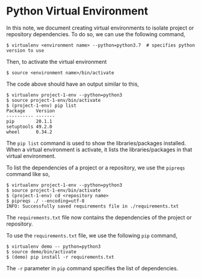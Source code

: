 Python Virtual Environment
====

In this note, we document creating virtual environments to isolate project or repository dependencies. To do so, we can use the following command,

```shell script
$ virtualenv <environment name> --python=python3.7  # specifies python version to use
```

Then, to activate the virtual environment

```shell script
$ source <environment name>/bin/activate
```

The code above should have an output similar to this,

```shell script
$ virtualenv project-1-env --python=python3
$ source project-1-env/bin/activate
$ (project-1-env) pip list
Package    Version 
---------- ------- 
pip        20.1.1 
setuptools 49.2.0 
wheel      0.34.2 
```

The `pip list` command is used to show the libraries/packages installed. When a virtual environment is activate, it lists the libraries/packages in that virtual environment.

To list the dependencies of a project or a repository, we use the `pipreqs` command like so,

```shell script
$ virtualenv project-1-env --python=python3
$ source project-1-env/bin/activate
$ (project-1-env) cd <repository name>
$ pipreqs ./ --encoding=utf-8
INFO: Successfully saved requirements file in ./requirements.txt
```

The `requirements.txt` file now contains the dependencies of the project or repository.

To use the `requirements.txt` file, we use the following `pip` command,

```shell script
$ virtualenv demo -- python=python3
$ source demo/bin/activate
$ (demo) pip install -r requirements.txt
```

The `-r` parameter in `pip` command specifies the list of dependencies.